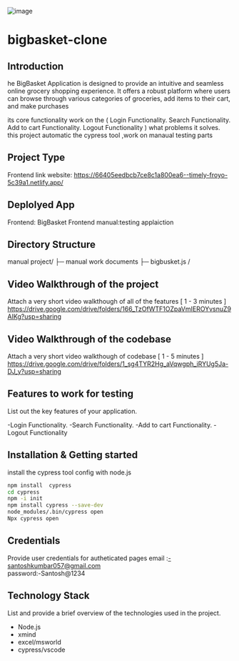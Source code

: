 ![image](https://github.com/santoshHkumbar/manual-project/assets/172264565/916e58ea-f278-47b9-8f51-173e560df6b9)

# bigbasket-clone

## Introduction
he BigBasket Application is designed to provide an intuitive and seamless online grocery shopping experience. 
It offers a robust platform where users can browse through various categories of groceries, add items to their cart, and make purchases

its core functionality work on the (
Login Functionality.
Search Functionality.
Add to cart Functionality.
Logout Functionality
) 
what problems it solves.
this project automatic the cypress tool ,work on manaual testing parts

## Project Type
Frontend link website: https://66405eedbcb7ce8c1a800ea6--timely-froyo-5c39a1.netlify.app/


## Deplolyed App
Frontend:  BigBasket Frontend
manual:testing applaiction

## Directory Structure
manual project/
├─ manual work documents
├─ bigbusket.js /

## Video Walkthrough of the project
Attach a very short video walkthough of all of the features [ 1 - 3 minutes ]
https://drive.google.com/drive/folders/166_TzOfWTF1OZpaVmIEROYvsnuZ9AIKg?usp=sharing

## Video Walkthrough of the codebase
Attach a very short video walkthough of codebase [ 1 - 5 minutes ]
https://drive.google.com/drive/folders/1_sg4TYR2Hg_aVqwgph_iRYUg5Ja-DJ_y?usp=sharing

## Features to work for testing
List out the key features of your application.

-Login Functionality.
-Search Functionality.
-Add to cart Functionality.
-Logout Functionality



## Installation & Getting started

install the cypress tool config with node.js 
```bash
npm install  cypress
cd cypress
npm -i init
npm install cypress --save-dev
node_modules/.bin/cypress open
Npx cypress open
```



## Credentials
Provide user credentials for autheticated pages
email :-santoshkumbar057@gmail.com                                  
password:-Santosh@1234


## Technology Stack
List and provide a brief overview of the technologies used in the project.

- Node.js
- xmind 
- excel/msworld
- cypress/vscode
